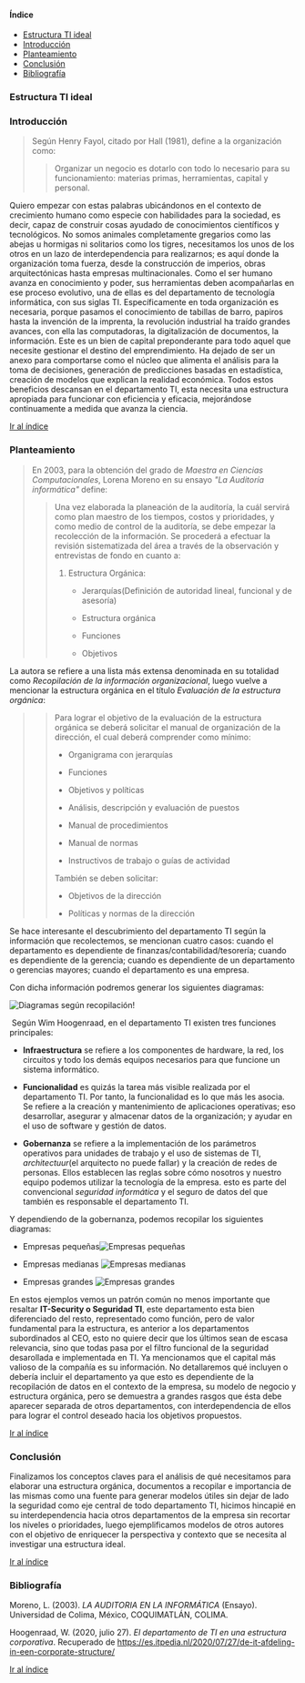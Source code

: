 #### Índice

- [Estructura TI ideal](#estructura-ti-ideal)
- [Introducción](#introducción)
- [Planteamiento](#planteamiento)
- [Conclusión](#conclusión)
- [Bibliografía](#bibliografía)

### Estructura TI ideal

### Introducción

> Según Henry Fayol, citado por Hall (1981), define a la organización como: 
> 
> > Organizar un negocio es dotarlo con todo lo necesario para su funcionamiento: materias primas, herramientas, capital y personal.

Quiero empezar con estas palabras ubicándonos en el contexto de crecimiento humano como especie con habilidades para la sociedad, es decir, capaz de construir cosas ayudado de conocimientos científicos y tecnológicos. No somos animales completamente gregarios como las abejas u hormigas ni solitarios como los tigres, necesitamos los unos de los otros en un lazo de interdependencia para realizarnos; es aquí donde la organización toma fuerza, desde la construcción de imperios, obras arquitectónicas hasta empresas multinacionales. Como el ser humano avanza en conocimiento y poder, sus herramientas deben acompañarlas en ese proceso evolutivo, una de ellas es del departamento de tecnología informática, con sus siglas TI. Específicamente en toda organización es necesaria, porque pasamos el conocimiento de tabillas de barro, papiros hasta la invención de la imprenta, la revolución industrial ha traído grandes avances, con ella las computadoras, la digitalización de documentos, la información. Este es un bien de capital preponderante para todo aquel que necesite gestionar el destino del emprendimiento. Ha dejado de ser un anexo para comportarse como el núcleo que alimenta el análisis para la toma de decisiones, generación de predicciones basadas en estadística, creación de modelos que explican la realidad económica. Todos estos beneficios descansan en el departamento TI, esta necesita una estructura apropiada para funcionar con eficiencia y eficacia, mejorándose continuamente a medida que avanza la ciencia.

[Ir al índice](#índice)

### Planteamiento

> En 2003, para la obtención del grado de *Maestra en Ciencias Computacionales*, Lorena Moreno en su ensayo *"La Auditoría informática"* define:
> 
> > Una vez elaborada la planeación de la auditoría, la cuál servirá como plan maestro de los tiempos, costos y prioridades, y como medio de control de la auditoría, se debe empezar la recolección de la información.
> > Se procederá a efectuar la revisión sistematizada del área a través de la observación y entrevistas de fondo en cuanto a:
> > 
> > 1. Estructura Orgánica:
> >    
> >    - Jerarquías(Definición de autoridad lineal, funcional y de asesoría)
> >    
> >    - Estructura orgánica
> >    
> >    - Funciones
> >    
> >    - Objetivos

La autora se refiere a una lista más extensa denominada en su totalidad como *Recopilación de la información organizacional*, luego vuelve a mencionar la estructura orgánica en el título *Evaluación de la estructura orgánica*:

> > Para lograr el objetivo de la evaluación de la estructura orgánica se deberá solicitar el manual de organización de la dirección, el cual deberá comprender como mínimo:
> > 
> > - Organigrama con jerarquías
> > 
> > - Funciones
> > 
> > - Objetivos y políticas
> > 
> > - Análisis, descripción y evaluación de puestos
> > 
> > - Manual de procedimientos
> > 
> > - Manual de normas
> > 
> > - Instructivos de trabajo o guías de actividad
> > 
> > También se deben solicitar:
> > 
> > - Objetivos de la dirección
> > 
> > - Políticas y normas de la dirección

Se hace interesante el descubrimiento del departamento TI según la información que recolectemos, se mencionan cuatro casos: cuando el departamento es dependiente de finanzas/contabilidad/tesorería; cuando es dependiente de la gerencia; cuando es dependiente de un departamento o gerencias mayores; cuando el departamento es una empresa.

Con dicha información podremos generar los siguientes diagramas:

![Diagramas según recopilación!](../images/diagramas_segun_recopilación.svg)

 Según Wim Hoogenraad, en el departamento TI existen tres funciones principales:

- **Infraestructura** se refiere a los componentes de hardware, la red, los circuitos y todo los demás equipos necesarios para que funcione un sistema informático.

- **Funcionalidad** es quizás la tarea más visible realizada por el departamento TI. Por tanto, la funcionalidad es lo que más les asocia. Se refiere a la creación y mantenimiento de aplicaciones operativas; eso desarrollar, asegurar y almacenar datos de la organización; y ayudar en el uso de software y gestión de datos.

- **Gobernanza** se refiere a la implementación de los parámetros operativos para unidades de trabajo y el uso de sistemas de TI, *architectuur*(el arquitecto no puede fallar) y la creación  de redes de personas. Ellos establecen las reglas sobre cómo nosotros y nuestro equipo podemos utilizar la tecnología de la empresa. esto es parte del convencional *seguridad informática* y el seguro de datos del que también es responsable el departamento TI.

Y dependiendo de la gobernanza, podemos recopilar los siguientes diagramas:

- Empresas pequeñas![Empresas pequeñas](../images/it_dep_1.png)

- Empresas medianas ![Empresas medianas](../images/it_dep_2.png)

- Empresas grandes ![Empresas grandes](../images/it_dep_3.png)

En estos ejemplos vemos un patrón común no menos importante que resaltar **IT-Security o Seguridad TI**, este departamento esta bien diferenciado del resto, representado como función, pero de valor fundamental para la estructura, es anterior a los departamentos subordinados al CEO, esto no quiere decir que los últimos sean de escasa relevancia, sino que todas pasa por el filtro funcional de la seguridad desarollada e implementada en TI. Ya mencionamos que el capital más valioso de la compañía es su información. No detallaremos qué incluyen o debería incluir el departamento ya que esto es dependiente de la recopilación de datos en el contexto de la empresa, su modelo de negocio y estructura orgánica, pero se demuestra a grandes rasgos que ésta debe aparecer separada de otros departamentos, con interdependencia de ellos para lograr el control deseado hacia los objetivos propuestos.

[Ir al índice](#índice)

### Conclusión

Finalizamos los conceptos claves para el análisis de qué necesitamos para elaborar una estructura orgánica, documentos a recopilar e importancia de las mismas como una fuente para generar modelos útiles sin dejar de lado la seguridad como eje central de todo departamento TI, hicimos hincapié en su interdependencia hacia otros departamentos de la empresa sin recortar los niveles o prioridades, luego ejemplificamos modelos de otros autores con el objetivo de enriquecer la perspectiva y contexto que se necesita al investigar una estructura ideal.

[Ir al índice](#índice)

### Bibliografía

Moreno, L. (2003). *LA AUDITORIA EN LA INFORMÁTICA* (Ensayo). Universidad de Colima, México, COQUIMATLÁN, COLIMA.

Hoogenraad, W. (2020, julio 27). *El departamento de TI en una estructura corporativa*. Recuperado de https://es.itpedia.nl/2020/07/27/de-it-afdeling-in-een-corporate-structure/

[Ir al índice](#índice)